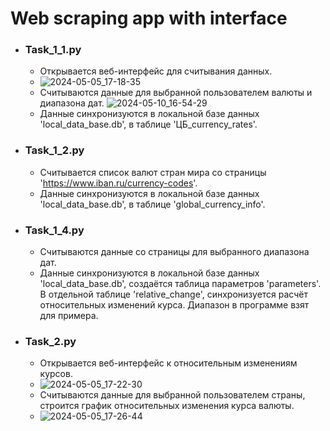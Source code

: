 # Web scraping app with interface
* ### Task_1_1.py
  * Открывается веб-интерфейс для считывания данных.
  - ![2024-05-05_17-18-35](https://github.com/mi12q/Web_scraper_/assets/94108357/f9ce5a46-bcf5-450a-a71f-cb11f17889a6)
  * Считываются данные для выбранной пользователем валюты и диапазона дат.
   ![2024-05-10_16-54-29](https://github.com/mi12q/Web_scraper_/assets/94108357/844c0c12-7455-4e8a-b9dd-1c705ddf52d3)
  * Данные синхронизуются в локальной базе данных 'local_data_base.db', в таблице 'ЦБ_currency_rates'.
* ### Task_1_2.py
  * Считывается список валют стран мира со страницы 'https://www.iban.ru/currency-codes'.
  * Данные синхронизуются в локальной базе данных 'local_data_base.db', в таблице 'global_currency_info'.
* ### Task_1_4.py
  * Считываются данные со страницы для выбранного диапазона дат.
  * Данные синхронизуются в локальной базе данных 'local_data_base.db', создаётся таблица параметров 'parameters'.
    В отдельной таблице 'relative_change', синхронизуется расчёт относительных изменений курса. Диапазон в программе взят для примера.
* ### Task_2.py
  * Открывается веб-интерфейс к относительным изменениям курсов.
  * ![2024-05-05_17-22-30](https://github.com/mi12q/Web_scraper_/assets/94108357/0d9d002a-95d7-4368-b52a-225aa5345b94)
  * Считываются данные для выбранной пользователем страны, строится график относительных изменения курса валюты.
  * ![2024-05-05_17-26-44](https://github.com/mi12q/Web_scraper_/assets/94108357/252c8846-94a9-4379-a034-7e65aa3d9b24)

